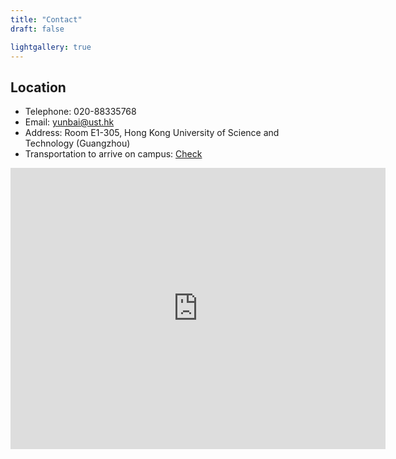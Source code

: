 ```yaml
---
title: "Contact"
draft: false

lightgallery: true
---
```


## Location
- Telephone: 020-88335768
- Email: yunbai@ust.hk
- Address: Room E1-305, Hong Kong University of Science and Technology (Guangzhou)
- Transportation to arrive on campus: [Check](https://material.hkust-gz.edu.cn/wp-content/uploads/sites/2/2023/06/HKUSTGZ-Guidelines-on-Transportation-to-Arrive-on-Campus01.pdf)

<iframe src="https://www.google.com/maps/embed?pb=!1m13!1m8!1m3!1d14702.658845401367!2d113.475886!3d22.888841!3m2!1i1024!2i768!4f13.1!3m2!1m1!2zMjLCsDUzJzE5LjgiTiAxMTPCsDI4JzMzLjIiRQ!5e0!3m2!1szh-CN!2shk!4v1713373468892!5m2!1szh-CN!2shk" width="600" height="450" style="border:0;" allowfullscreen="" loading="lazy" referrerpolicy="no-referrer-when-downgrade"></iframe>
